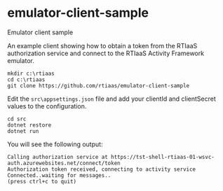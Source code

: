# emulator-client-sample
Emulator client sample

An example client showing how to obtain a token from the RTIaaS authorization service and connect to the RTIaaS Activity Framework emulator.

    mkdir c:\rtiaas
    cd c:\rtiaas
    git clone https://github.com/rtiaas/emulator-client-sample

Edit the `src\appsettings.json` file and add your clientId and clientSecret values to the configuration. 

    cd src
    dotnet restore
    dotnet run

You will see the following output:

    Calling authorization service at https://tst-shell-rtiaas-01-wsvc-auth.azurewebsites.net/connect/token   
    Authorization token received, connecting to activity service                                             
    Connected..waiting for messages..                                                                        
    (press ctrl+c to quit)



